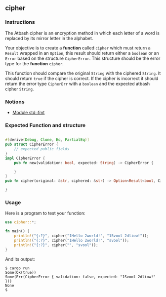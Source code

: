 ## cipher

### Instructions

The Atbash cipher is an encryption method in which each letter of a word is replaced by its mirror letter in the alphabet.

Your objective is to create a **function** called `cipher` which must return a `Result` wrapped in an `Option`, this result should return either a `boolean`
or an `Error` based on the structure `CipherError`. This structure should be the error type for the **function** `cipher`.

This function should compare the original `String` with the ciphered `String`. It should return `true` if the cipher is correct. If the cipher is incorrect it should return the error type `CipherErr` with a `boolean` and the expected atbash cipher `String`.

### Notions

- [Module std::fmt](https://doc.rust-lang.org/std/fmt/index.html)

### Expected Function and structure

```rust

#[derive(Debug, Clone, Eq, PartialEq)]
pub struct CipherError {
    // expected public fields
}
impl CipherError {
    pub fn new(validation: bool, expected: String) -> CipherError {

    }
}
pub fn cipher(original: &str, ciphered: &str) -> Option<Result<bool, CipherError>> {

}
```

### Usage

Here is a program to test your function:

```rust
use cipher::*;

fn main() {
    println!("{:?}", cipher("1Hello 2world!", "1Svool 2dliow!"));
    println!("{:?}", cipher("1Hello 2world!", "svool"));
    println!("{:?}", cipher("", "svool"));
}
```

And its output:

```console
$ cargo run
Some(Ok(true))
Some(Err(CipherError { validation: false, expected: "1Svool 2dliow!" }))
None
$
```
